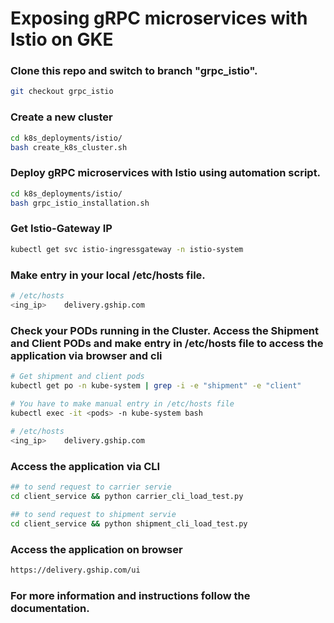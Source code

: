 # Exposing gRPC microservices with Istio on GKE

### Clone this repo and switch to branch "grpc_istio".

```sh
git checkout grpc_istio
```

### Create a new cluster

```sh
cd k8s_deployments/istio/
bash create_k8s_cluster.sh
```

### Deploy gRPC microservices with Istio using automation script.

```sh
cd k8s_deployments/istio/
bash grpc_istio_installation.sh
```

### Get Istio-Gateway IP 

```sh
kubectl get svc istio-ingressgateway -n istio-system
```

### Make entry in your local /etc/hosts file.  

```sh
# /etc/hosts
<ing_ip>	delivery.gship.com
```

### Check your PODs running in the Cluster. Access the Shipment and Client PODs and make entry in /etc/hosts file to access the application via browser and cli  

```sh
# Get shipment and client pods
kubectl get po -n kube-system | grep -i -e "shipment" -e "client" 

# You have to make manual entry in /etc/hosts file
kubectl exec -it <pods> -n kube-system bash 
 
# /etc/hosts
<ing_ip>	delivery.gship.com
```

### Access the application via CLI  

```sh
## to send request to carrier servie 
cd client_service && python carrier_cli_load_test.py 

## to send request to shipment servie 
cd client_service && python shipment_cli_load_test.py
```

### Access the application on browser

```sh
https://delivery.gship.com/ui
```

### For more information and instructions follow the documentation.
